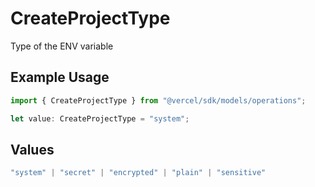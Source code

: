 # CreateProjectType

Type of the ENV variable

## Example Usage

```typescript
import { CreateProjectType } from "@vercel/sdk/models/operations";

let value: CreateProjectType = "system";
```

## Values

```typescript
"system" | "secret" | "encrypted" | "plain" | "sensitive"
```